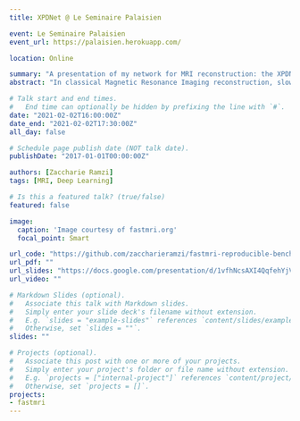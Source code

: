```yaml
---
title: XPDNet @ Le Seminaire Palaisien

event: Le Seminaire Palaisien
event_url: https://palaisien.herokuapp.com/

location: Online

summary: "A presentation of my network for MRI reconstruction: the XPDNet."
abstract: "In classical Magnetic Resonance Imaging reconstruction, slow iterative non-linear algorithms using manually crafted priors are applied to obtain the anatomical image from under-sampled Fourier measurements. In addition they have to deal with an incomplete knowledge of the exact measurement operator. Deep Learning methods, and in particular, unrolled networks, have allowed to alleviate those issues. In this talk we will see how Deep Learning enables us to: i) learn an optimal optimization scheme, ii) learn a prior from the data and iii) learn how to refine our knowledge of the measurements operator. We show the results of this approach on the fastMRI 2020 brain reconstruction challenge where we secured the 2nd spot in both the 4x and 8x acceleration tracks."

# Talk start and end times.
#   End time can optionally be hidden by prefixing the line with `#`.
date: "2021-02-02T16:00:00Z"
date_end: "2021-02-02T17:30:00Z"
all_day: false

# Schedule page publish date (NOT talk date).
publishDate: "2017-01-01T00:00:00Z"

authors: [Zaccharie Ramzi]
tags: [MRI, Deep Learning]

# Is this a featured talk? (true/false)
featured: false

image:
  caption: 'Image courtesy of fastmri.org'
  focal_point: Smart

url_code: "https://github.com/zaccharieramzi/fastmri-reproducible-benchmark"
url_pdf: ""
url_slides: "https://docs.google.com/presentation/d/1vfhNcsAXI4QqfehYjVxaQ4H3GuanFy1jUg8Od5JcEOQ/edit?usp=sharing"
url_video: ""

# Markdown Slides (optional).
#   Associate this talk with Markdown slides.
#   Simply enter your slide deck's filename without extension.
#   E.g. `slides = "example-slides"` references `content/slides/example-slides.md`.
#   Otherwise, set `slides = ""`.
slides: ""

# Projects (optional).
#   Associate this post with one or more of your projects.
#   Simply enter your project's folder or file name without extension.
#   E.g. `projects = ["internal-project"]` references `content/project/deep-learning/index.md`.
#   Otherwise, set `projects = []`.
projects:
- fastmri
---
```

